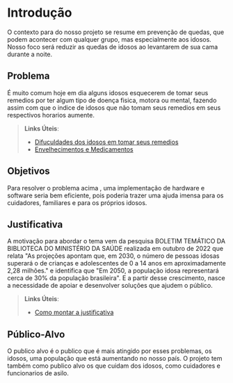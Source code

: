 # Introdução
O contexto para do nosso projeto se resume em prevenção de quedas, que podem acontecer com qualquer grupo, mas especialmente aos idosos. Nosso foco será reduzir as quedas de idosos ao levantarem de sua cama durante a noite.

## Problema
É muito comum hoje em dia alguns idosos esquecerem de tomar seus remedios por ter algum tipo de doença fisica, motora ou mental, fazendo assim com que o indice de idosos que não tomam seus remedios em seus respectivos horarios aumente.
> **Links Úteis**:
> - [Difuculdades dos idosos em tomar seus remedios](https://www.scielo.br/j/rbepid/a/fsM3pN6YmXXWLXhgM5MBZMh/)
> - [Envelhecimentos e Medicamentos](https://www.msdmanuals.com/pt-br/casa/quest%C3%B5es-sobre-a-sa%C3%BAde-de-pessoas-idosas/envelhecimento-e-medicamentos/envelhecimento-e-medicamentos)


## Objetivos

Para resolver o problema acima , uma implementação de hardware e software seria bem eficiente, pois poderia trazer uma ajuda imensa para os cuidadores, familiares e para os próprios idosos.
 


## Justificativa

A motivação para abordar o tema vem da pesquisa BOLETIM TEMÁTICO DA BIBLIOTECA DO MINISTÉRIO DA SAÚDE realizada em outubro de 2022 que relata "As projeções apontam que, em 2030, o número de pessoas idosas superará o de crianças e adolescentes de 0 a 14 anos em aproximadamente 2,28 milhões." e identifica que "Em 2050, a população idosa representará cerca de 30% da população brasileira". E a partir desse crescimento, nasce a necessidade de apoiar e desenvolver soluções que ajudem o público.

> **Links Úteis**:
> - [Como montar a justificativa](https://guiadamonografia.com.br/como-montar-justificativa-do-tcc/)

## Público-Alvo

O publico alvo é o publico que é mais atingido por esses problemas, os idosos, uma população que está aumentando no nosso país. O projeto tem também como publico alvo os que cuidam dos idosos, como cuidadores e funcionarios de asilo.


